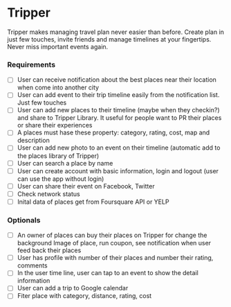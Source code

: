 # Tripper
Tripper makes managing travel plan never easier than before. Create plan in just few touches, invite friends and manage timelines at your fingertips. Never miss important events again.

### Requirements

  * [ ] User can receive notification about the best places near their location when come into another city
  * [ ] User can add event to their trip timeline easily from the notification list. Just few touches
  * [ ] User can add new places to their timeline (maybe when they checkin?) and share to Tripper Library. It useful for    people want to PR their places or share their experiences
  * [ ] A places must hase these property: category, rating, cost, map and description
  * [ ] User can add new photo to an event on their timeline (automatic add to the places library of Tripper)
  * [ ] User can search a place by name
  * [ ] User can create account with basic information, login and logout (user can use the app without login)
  * [ ] User can share their event on Facebook, Twitter
  * [ ] Check network status
  * [ ] Inital data of places get from Foursquare API or YELP

### Optionals
* [ ] An owner of places can buy their places on Tripper for change the background Image of place, run coupon, see notification when user feed back their places
* [ ] User has profile with number of their places and number their rating, comments
* [ ] In the user time line, user can tap to an event to show the detail information
* [ ] User can add a trip to Google calendar
* [ ] Fiter place with category, distance, rating, cost
